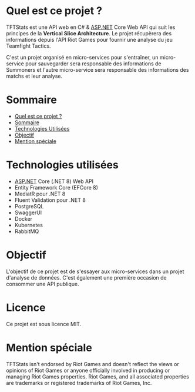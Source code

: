 # Quel est ce projet ?  

TFTStats est une API web en C# & [ASP.NET](http://ASP.Net) Core Web API qui suit les principes de la **Vertical Slice Architecture**. Le projet récupèrera des informations depuis l'API Riot Games pour fournir une analyse du jeu Teamfight Tactics.

C'est un projet organisé en micro-services pour s'entraîner, un micro-service pour sauvegarder sera responsable des informations de Summoners et l'autre micro-service sera responsable des informations des matchs et leur analyse.
  
# Sommaire  
  
- [Quel est ce projet ?](#Quel-est-ce-projet-?)  
- [Sommaire](#Sommaire)  
- [Technologies Utilisées](#Technologies-Utilisées)  
- [Objectif](#Objectif)
- [Mention spéciale](#Mention-spéciale)

# Technologies utilisées  
  
* [ASP.NET](http://ASP.Net) Core (.NET 8) Web API
* Entity Framework Core (EFCore 8)
* MediatR pour .NET 8
* Fluent Validation pour .NET 8
* PostgreSQL
* SwaggerUI
* Docker
* Kubernetes
* RabbitMQ
  
# Objectif

L'objectif de ce projet est de s'essayer aux micro-services dans un projet d'analyse de données. C'est également une première occasion de consommer une API publique.

# Licence

Ce projet est sous licence MIT.

# Mention spéciale

TFTStats isn't endorsed by Riot Games and doesn't reflect the views or opinions of Riot Games or anyone officially involved in producing or managing Riot Games properties. Riot Games, and all associated properties are trademarks or registered trademarks of Riot Games, Inc.

